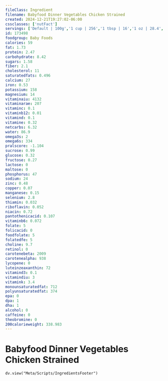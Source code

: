 ```yaml
---
fileClass: Ingredient
filename: Babyfood Dinner Vegetables Chicken Strained
created: 2024-12-21T19:27:02-06:00
cssclasses: ['nutFact']
servings: ['Default | 100g','1 cup | 256','1 tbsp | 16','1 oz | 28.4','1 jar | 113','1 jar gerber second food (4 oz) | 113','1 jar beech-nut stage 2 (4 oz) | 113','1 jar heinz strained-2 (4 oz) | 113']
id: 173498
foodgroup: Baby Foods
calories: 59
fat: 1.73
protein: 2.47
carbohydrate: 8.42
sugars: 1.58
fiber: 2.1
cholesterol: 11
saturatedfats: 0.496
calcium: 27
iron: 0.53
potassium: 158
magnesium: 14
vitaminaiu: 4132
vitaminarae: 207
vitaminc: 0.1
vitaminb12: 0.01
vitamind: 0.1
vitamine: 0.32
netcarbs: 6.32
water: 86.9
omega3s: 2
omega6s: 334
pralscore: -1.104
sucrose: 0.99
glucose: 0.32
fructose: 0.27
lactose: 0
maltose: 0
phosphorus: 47
sodium: 24
zinc: 0.48
copper: 0.07
manganese: 0.15
selenium: 2.8
thiamin: 0.032
riboflavin: 0.052
niacin: 0.72
pantothenicacid: 0.107
vitaminb6: 0.072
folate: 5
folicacid: 0
foodfolate: 5
folatedfe: 5
choline: 9.7
retinol: 0
carotenebeta: 2009
carotenealpha: 938
lycopene: 0
luteinzeaxanthin: 72
vitamind3: 0.1
vitamindiu: 3
vitamink: 3.4
monounsaturatedfat: 712
polyunsaturatedfat: 374
epa: 0
dpa: 1
dha: 1
alcohol: 0
caffeine: 0
theobromine: 0
200calorieweight: 338.983
---
```


# Babyfood Dinner Vegetables Chicken Strained

```dataviewjs
dv.view("Meta/Scripts/IngredientsFooter")
```